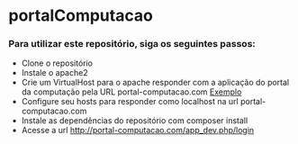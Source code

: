 portalComputacao
================

### Para utilizar este repositório, siga os seguintes passos:

* Clone o repositório
* Instale o apache2
* Crie um VirtualHost para o apache responder com a aplicação do portal da computação pela URL portal-computacao.com [Exemplo](Documentation/ApacheConfigurationExample.md)
* Configure seu hosts para responder como localhost na url portal-computacao.com
* Instale as dependências do repositório com composer install
* Acesse a url http://portal-computacao.com/app_dev.php/login
